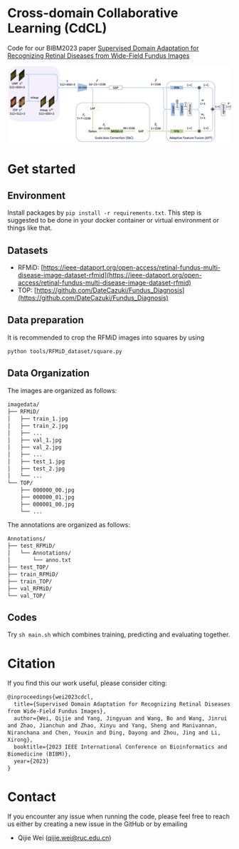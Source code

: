 # Cross-domain Collaborative Learning (CdCL)
Code for our BIBM2023 paper [Supervised Domain Adaptation for Recognizing Retinal Diseases from Wide-Field Fundus Images](https://arxiv.org/abs/2305.08078)

![model](assets/model.jpg)


# Get started

## Environment
Install packages by `pip install -r requirements.txt`. This step is suggested to be done in your docker container or virtual environment or things like that. 

## Datasets
- RFMiD: [https://ieee-dataport.org/open-access/retinal-fundus-multi-disease-image-dataset-rfmid](https://ieee-dataport.org/open-access/retinal-fundus-multi-disease-image-dataset-rfmid)
- TOP: [https://github.com/DateCazuki/Fundus_Diagnosis](https://github.com/DateCazuki/Fundus_Diagnosis)


## Data preparation
It is recommended to crop the RFMiD images into squares by using
```
python tools/RFMiD_dataset/square.py
```

## Data Organization
The images are organized as follows:
```
imagedata/  
├── RFMiD/
│   ├── train_1.jpg
│   ├── train_2.jpg
│   ├── ...
│   ├── val_1.jpg
│   ├── val_2.jpg
│   ├── ...
│   ├── test_1.jpg
│   ├── test_2.jpg
│   └── ...
└── TOP/
    ├── 000000_00.jpg
    ├── 000000_01.jpg
    ├── 000001_00.jpg
    └── ...
```

The annotations are organized as follows:
```
Annotations/
├── test_RFMiD/
│   └── Annotations/
│       └── anno.txt
├── test_TOP/
├── train_RFMiD/
├── train_TOP/
├── val_RFMiD/
└── val_TOP/
```

 
## Codes
Try `sh main.sh` which combines training, predicting and evaluating together. 

# Citation
If you find this our work useful, please consider citing:
```
@inproceedings{wei2023cdcl,
  title={Supervised Domain Adaptation for Recognizing Retinal Diseases from Wide-Field Fundus Images},
  author={Wei, Qijie and Yang, Jingyuan and Wang, Bo and Wang, Jinrui and Zhao, Jianchun and Zhao, Xinyu and Yang, Sheng and Manivannan, Niranchana and Chen, Youxin and Ding, Dayong and Zhou, Jing and Li, Xirong},
  booktitle={2023 IEEE International Conference on Bioinformatics and Biomedicine (BIBM)},
  year={2023}
}
```

# Contact
If you encounter any issue when running the code, please feel free to reach us either by creating a new issue in the GitHub or by emailing

+ Qijie Wei (qijie.wei@ruc.edu.cn)